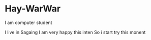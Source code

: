 # Hay-WarWar
I am computer student


I live in Sagaing
I am very happy this inten
So i start try this monent
